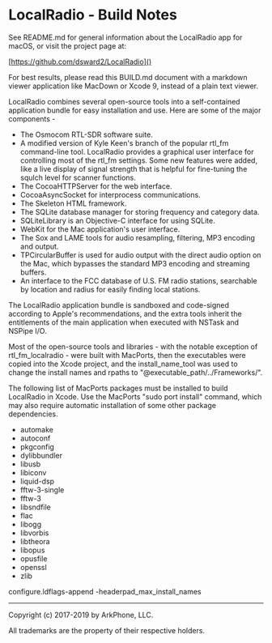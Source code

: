 # LocalRadio - Build Notes

See README.md for general information about the LocalRadio app for macOS, or visit the project page at:

[https://github.com/dsward2/LocalRadio]()

For best results, please read this BUILD.md document with a markdown viewer application like MacDown or Xcode 9, instead of a plain text viewer.

LocalRadio combines several open-source tools into a self-contained application bundle for easy installation and use. Here are some of the major components -

* The Osmocom RTL-SDR software suite.
* A modified version of Kyle Keen's branch of the popular rtl\_fm command-line tool.  LocalRadio provides a graphical user interface for controlling most of the rtl\_fm settings.  Some new features were added, like a live display of signal strength that is helpful for fine-tuning the squlch level for scanner functions.
* The CocoaHTTPServer for the web interface.
* CocoaAsyncSocket for interprocess communications.
* The Skeleton HTML framework.
* The SQLite database manager for storing frequency and category data.
* SQLiteLibrary is an Objective-C interface for using SQLite.
* WebKit for the Mac application's user interface.
* The Sox and LAME tools for audio resampling, filtering, MP3 encoding and output.
* TPCircularBuffer is used for audio output with the direct audio option on the Mac, which bypasses the standard MP3 encoding and streaming buffers.
* An interface to the FCC database of U.S. FM radio stations, searchable by location and radius for easily finding local stations.

The LocalRadio application bundle is sandboxed and code-signed according to Apple's recommendations, and the extra tools inherit the entitlements of the main application when executed with NSTask and NSPipe I/O.  

Most of the open-source tools and libraries - with the notable exception of rtl\_fm\_localradio - were built with MacPorts, then the executables were copied into the Xcode project, and the install\_name\_tool was used to change the install names and rpaths to "@executable_path/../Frameworks/".

The following list of MacPorts packages must be installed to build LocalRadio in Xcode.  Use the MacPorts "sudo port install" command, which may also require automatic installation of some other package dependencies.

* automake
* autoconf
* pkgconfig
* dylibbundler
* libusb
* libiconv
* liquid-dsp
* fftw-3-single
* fftw-3
* libsndfile
* flac
* libogg
* libvorbis
* libtheora
* libopus
* opusfile
* openssl
* zlib







configure.ldflags-append -headerpad\_max\_install\_names

<hr>

Copyright (c) 2017-2019 by ArkPhone, LLC.

All trademarks are the property of their respective holders.
